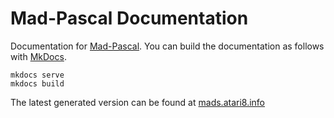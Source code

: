 # Mad-Pascal Documentation

Documentation for [Mad-Pascal](]https://github.com/tebe6502/Mad-Pascal).
You can build the documentation as follows with [MkDocs](https://www.mkdocs.org/).

```
mkdocs serve
mkdocs build
```

The latest generated version can be found at [mads.atari8.info](https://mads.atari8.info/doc/en/index.html)
